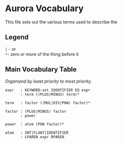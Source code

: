 # Aurora Vocabulary
This file sets out the various terms used to describe the 

## Legend
`|` - or  
`*`- zero or more of the thing before it

## Main Vocabulary Table
*Organized by least priority to most priority.*
```
expr   : KEYWORD:set IDENTIFIER EQ expr
       : term ((PLUS|MINUS) term)*

term   : factor ((MUL|DIV|POW) factor)*

factor : (PLUS|MINUS) factor
       : power
       
power  : atom (POW factor)*

atom   : INT|FLOAT|IDENTIFIER
       : LPAREN expr RPAREN
```
